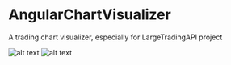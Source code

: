 # AngularChartVisualizer
A trading chart visualizer, especially for LargeTradingAPI project

![alt text](https://i.gyazo.com/6365ca8b2b3ad0c92d579f76f85a948b.png)
![alt text](https://i.gyazo.com/d476219d2f426704b3af019775456a6c.png)
